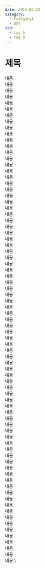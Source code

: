 ```yaml
---
date: 2024-06-23
category:
  - CategoryA
  - 잡담
tag:
  - tag A
  - tag B
---
```


# 제목

내용
\
내용
\
내용
\
내용
\
내용
\
내용
\
내용
\
내용
\
내용
\
내용
\
내용
\
내용
\
내용
\
내용
\
내용
\
내용
\
내용
\
내용
\
내용
\
내용
\
내용
\
내용
\
내용
\
내용
\
내용
\
내용
\
내용
\
내용
\
내용
\
내용
\
내용
\
내용
\
내용
\
내용
\
내용
\
내용
\
내용
\
내용
\
내용
\
내용
\
내용
\
내용
\
내용
\
내용
\
내용
\
내용
\
내용
\
내용
\
내용
\
내용
\
내용
\
내용
\
내용
\
내용
\
내용
\
내용
\
내용
\
내용
\
내용
\
내용
\
내용
\
내용
\
내용
\
내용
\
내용
\
내용
\
내용
\
내용
\
내용
\
내용
\
내용
\
내용
\
내용
\
내용
\
내용
\
내용
\
내용
\
내용
\
내용
\


